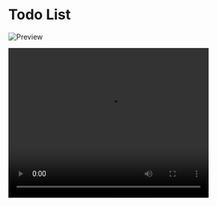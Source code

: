 # Todo List 

![Preview]()

<video width="400" height="300" controls>
  <source src="[path_to_video.mp4](https://github.com/haseeb-pjr/Android_Todo-List/blob/master/todo%20app%20prev.gif)https://github.com/haseeb-pjr/Android_Todo-List/blob/master/todo%20app%20prev.gif" type="video/mp4">
  Your browser does not support the video tag.
</video>


